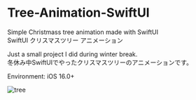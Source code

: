 # Tree-Animation-SwiftUI
Simple Christmass tree animation made with SwiftUI
</br>SwiftUI クリスマスツリー アニメーション

Just a small project I did during winter break.
</br>冬休み中SwiftUIでやったクリスマスツリーのアニメーションです。

<p>Environment: iOS 16.0+</p>


![tree](https://user-images.githubusercontent.com/122884728/216207230-24a81c6c-1c85-44df-9fc3-11f80f6e9abf.gif)

